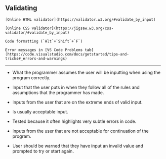 <script>
  import Hero from '$lib/Hero.svelte'
  import Box from '$lib/Box.svelte'
</script>

<Hero title="Test" subtitle="Making sure you've built a quality outcome" />

<section class="content section">

## Validating

  <Box title="HTML">

    [Online HTML validator](https://validator.w3.org/#validate_by_input)

  </Box>

  <Box title="CSS">

    [Online CSS validator](https://jigsaw.w3.org/css-validator/#validate_by_input)

  </Box>

  <Box title="JavaScript">

    Code formatting (`Alt`+`Shift`+`F`)

    Error messages in [VS Code Problems tab](https://code.visualstudio.com/docs/getstarted/tips-and-tricks#_errors-and-warnings)

  </Box>

  ---

  <Box title="Expected">

- What the programmer assumes the user will be inputting when using the program correctly.

- Input that the user puts in when they follow all of the rules and assumptions that the programmer has made.


  </Box>

  <Box title="Boundary">

- Inputs from the user that are on the extreme ends of valid input.

- Is usually acceptable input.

- Tested because it often highlights very subtle errors in code.


  </Box>

  <Box title="Invalid">

- Inputs from the user that are not acceptable for continuation of the program.

- User should be warned that they have input an invalid value and prompted to try or start again.


  </Box>

<!-- 
  <h2 id="console">console.log</h2>

  ---

  <h2 id="testing-types">Testing types</h2>

  

  <Box title="Expected" />

  <Box title="Boundary" />

  <Box title="Invalid" />

  ---

  <h2 id="usability-heurisitcs">Usability Heuristics</h2>

  ---
 -->

</section>